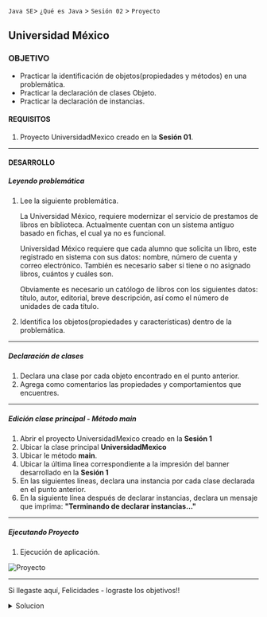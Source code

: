 `Java SE`> `¿Qué es Java` > `Sesión 02` > `Proyecto`

## Universidad México

### OBJETIVO

- Practicar la identificación de objetos(propiedades y métodos) en una problemática.
- Practicar la declaración de clases Objeto.
- Practicar la declaración de instancias.

#### REQUISITOS

1. Proyecto UniversidadMexico creado en la <b>Sesión 01</b>.

<hr>

#### DESARROLLO

##### Leyendo problemática

1. Lee la siguiente problemática.

   La Universidad México, requiere modernizar el servicio de prestamos de libros en biblioteca. Actualmente cuentan con un      sistema antiguo basado en fichas, el cual ya no es funcional.

   Universidad México requiere que cada alumno que solicita un libro, este registrado en sistema con sus datos: nombre,          número de cuenta y correo electrónico. También es necesario saber si tiene o no asignado libros, cuántos y cuáles son.
   
   Obviamente es necesario un católogo de libros con los siguientes datos: título, autor, editorial, breve descripción, así      como el número de unidades de cada título.
   
2. Identifica los objetos(propiedades y características) dentro de la problemática.

<hr>

##### Declaración de clases

1. Declara una clase por cada objeto encontrado en el punto anterior.
2. Agrega como comentarios las propiedades y comportamientos que encuentres.

<hr>

##### Edición clase principal - Método main

1. Abrir el proyecto UniversidadMexico creado en la <b>Sesión 1</b>
2. Ubicar la clase principal <b>UniversidadMexico</b>
3. Ubicar le método <b>main</b>.
4. Ubicar la última línea correspondiente a la impresión del banner desarrollado en la <b>Sesión 1</b>
5. En las siguientes líneas, declara una instancia por cada clase declarada en el punto anterior.
6. En la siguiente línea después de declarar instancias, declara un mensaje que imprima: <b>"Terminando de declarar instancias..."</b>

<hr>

##### Ejecutando Proyecto

1. Ejecución de aplicación. 
   
![Proyecto](https://user-images.githubusercontent.com/56565204/67227813-a14d8b80-f3fd-11e9-8b1e-616dbdcc9cb9.png)

<hr>

Si llegaste aquí, Felicidades - lograste los objetivos!!

<details>
	<summary>Solucion</summary>
	<p> 1. Leer problemática. </p>
	<p> 2. Identificación de objetos(características y propiedades). </p>
	<p> <b>Nota:</b> </p>
	<p>    - Número de objetos mínimo a encontrar: 2 </p>
	<p> 3. Declaración de clases, una por cada objeto encontrado en punto anterior. </p>
        <p> 4. En la clase principal, declara una instancia por cada clase declarada en el punto anterior. </p>
	<p> 5. Imprimir una línea con el menseaje: "Terminando de declarar instancias..." </p>
	<p> Ejecutar proyecto. </p>
</details> 
